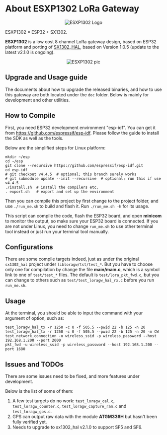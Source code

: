 # About ESXP1302 LoRa Gateway

<p align="center">
  <img src="https://github.com/lora-gateway/esxp1302/raw/main/doc/esxp1302-logo.png" alt="ESXP1302 Logo"/>
</p>

ESXP1302 = ESP32 + SX1302.

**ESXP1302** is a low cost 8 channel LoRa gateway design, based on ESP32 platform and porting of
[SX1302\_HAL](https://github.com/Lora-net/sx1302_hal), based on Version 1.0.5 (update to the latest v2.1.0 is ongoing).

<p align="center">
  <img src="https://github.com/lora-gateway/esxp1302/raw/main/doc/esxp1302.jpg" alt="ESXP1302 pic"/>
</p>

## Upgrade and Usage guide

The documents about how to upgrade the released binaries, and how to use this gateway are both located under the `doc` folder.
Below is mainly for development and other utilities.


## How to Compile

First, you need ESP32 development environment "esp-idf". You can get it from https://github.com/espressif/esp-idf.
Please follow the guide to install the SDK as well as the tools.

Below are the simplified steps for Linux platform:
```shell
mkdir ~/esp
cd ~/esp
git clone --recursive https://github.com/espressif/esp-idf.git
cd esp-idf
# git checkout v4.4.5  # optional; this branch surely works
# git submodule update --init --recursive  # optional; run this if use v4.4.5
./install.sh  # install the compilers etc.
. export.sh   # export and set up the environment
```

Then you can compile this project by first change to the project folder, and use `./run_me.sh` to build and flash it.
Run `./run_me.sh -h` for its usage.

This script can compile the code, flash the ESP32 board, and open **minicom** to monitor the output, so make sure your ESP32 board is connected.
If you are not under Linux, you need to change `run_me.sh` to use other terminal tool instead or just run your terminal tool manually.


## Configurations

There are some compile targets indeed, just as under the original `sx1302_hal` project under `libloragw/tst/test_*`.
But you have to choose only one for compilation by change the file **main/main.c**, which is a symbol link to one of `test/test_*` files.
The default is `test/lora_pkt_fwd.c`, but you can change to others such as `test/test_loragw_hal_rx.c` before you run `run_me.sh`.


## Usage

At the terminal, you should be able to input the command with your argument of option, such as:
```shell
test_loragw_hal_tx -r 1250 -c 0 -f 505.5 --pwid 22 -b 125 -n 20
test_loragw_hal_tx -r 1250 -c 0 -f 505.5 --pwid 22 -b 125 -n 20 -m CW
test_network_connection -u wireless_ssid -p wireless_password --host 192.168.1.200 --port 2000
pkt_fwd -u wireless_ssid -p wireless_password --host 192.168.1.200 --port 1680
```


## Issues and TODOs

There are some issues need to be fixed, and more features under development.

Below is the list of some of them:
1. A few test targets do no work: `test_loragw_cal.c`, `test_loragw_counter.c`, `test_loragw_capture_ram.c` and `test_loragw_gps.c`.
2. GPS can output raw data with the module **ATGM336H** but hasn't been fully verified yet.
3. Needs to upgrade to sx1302\_hal v2.1.0 to support SF5 and SF6.
